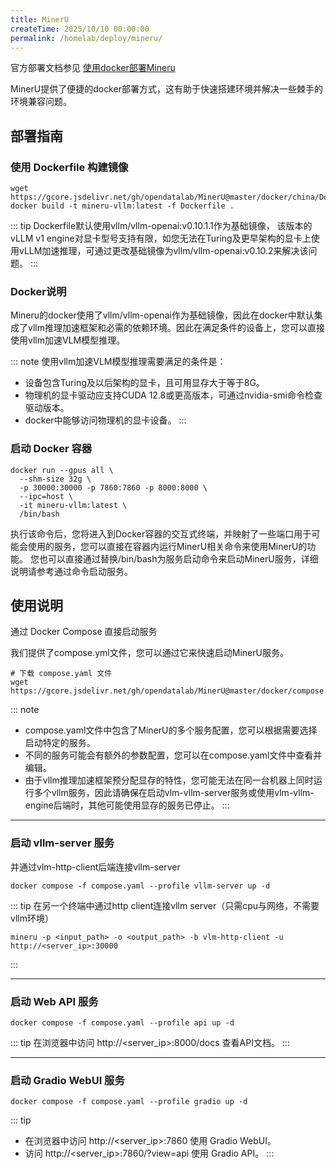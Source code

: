 ```yaml
---
title: MinerU
createTime: 2025/10/10 00:00:00
permalink: /homelab/deploy/mineru/
---
```


官方部署文档参见 [使用docker部署Mineru](https://opendatalab.github.io/MinerU/zh/quick_start/docker_deployment/)

MinerU提供了便捷的docker部署方式，这有助于快速搭建环境并解决一些棘手的环境兼容问题。

## 部署指南

### **使用 Dockerfile 构建镜像**

```shell
wget https://gcore.jsdelivr.net/gh/opendatalab/MinerU@master/docker/china/Dockerfile
docker build -t mineru-vllm:latest -f Dockerfile .
```
::: tip
Dockerfile默认使用vllm/vllm-openai:v0.10.1.1作为基础镜像， 该版本的vLLM v1 engine对显卡型号支持有限，如您无法在Turing及更早架构的显卡上使用vLLM加速推理，可通过更改基础镜像为vllm/vllm-openai:v0.10.2来解决该问题。
:::

### Docker说明

Mineru的docker使用了vllm/vllm-openai作为基础镜像，因此在docker中默认集成了vllm推理加速框架和必需的依赖环境。因此在满足条件的设备上，您可以直接使用vllm加速VLM模型推理。

::: note
使用vllm加速VLM模型推理需要满足的条件是：

- 设备包含Turing及以后架构的显卡，且可用显存大于等于8G。
- 物理机的显卡驱动应支持CUDA 12.8或更高版本，可通过nvidia-smi命令检查驱动版本。
- docker中能够访问物理机的显卡设备。
:::

### **启动 Docker 容器**

```shell
docker run --gpus all \
  --shm-size 32g \
  -p 30000:30000 -p 7860:7860 -p 8000:8000 \
  --ipc=host \
  -it mineru-vllm:latest \
  /bin/bash
```

执行该命令后，您将进入到Docker容器的交互式终端，并映射了一些端口用于可能会使用的服务，您可以直接在容器内运行MinerU相关命令来使用MinerU的功能。 您也可以直接通过替换/bin/bash为服务启动命令来启动MinerU服务，详细说明请参考通过命令启动服务。

## 使用说明

通过 Docker Compose 直接启动服务

我们提供了compose.yml文件，您可以通过它来快速启动MinerU服务。

```shell
# 下载 compose.yaml 文件
wget https://gcore.jsdelivr.net/gh/opendatalab/MinerU@master/docker/compose.yaml
```

::: note
- compose.yaml文件中包含了MinerU的多个服务配置，您可以根据需要选择启动特定的服务。
- 不同的服务可能会有额外的参数配置，您可以在compose.yaml文件中查看并编辑。
- 由于vllm推理加速框架预分配显存的特性，您可能无法在同一台机器上同时运行多个vllm服务，因此请确保在启动vlm-vllm-server服务或使用vlm-vllm-engine后端时，其他可能使用显存的服务已停止。
:::

---

### **启动 vllm-server 服务**

并通过vlm-http-client后端连接vllm-server

```shell
docker compose -f compose.yaml --profile vllm-server up -d
```

::: tip
在另一个终端中通过http client连接vllm server（只需cpu与网络，不需要vllm环境）
```shell
mineru -p <input_path> -o <output_path> -b vlm-http-client -u http://<server_ip>:30000
```
:::

---

### **启动 Web API 服务**

```shell
docker compose -f compose.yaml --profile api up -d
```

::: tip
在浏览器中访问 http://<server_ip>:8000/docs 查看API文档。
:::

---

### **启动 Gradio WebUI 服务**

```shell
docker compose -f compose.yaml --profile gradio up -d
```

::: tip
- 在浏览器中访问 http://<server_ip>:7860 使用 Gradio WebUI。
- 访问 http://<server_ip>:7860/?view=api 使用 Gradio API。
:::
